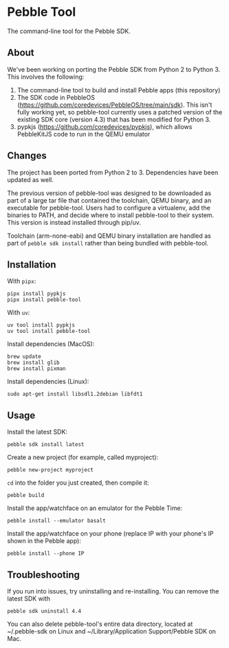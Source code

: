 # Pebble Tool

The command-line tool for the Pebble SDK.

## About

We've been working on porting the Pebble SDK from Python 2 to Python 3. This involves the following:
1. The command-line tool to build and install Pebble apps (this repository)
2. The SDK code in PebbleOS (https://github.com/coredevices/PebbleOS/tree/main/sdk). This isn't fully working yet, so pebble-tool currently uses a patched version of the existing SDK core (version 4.3) that has been modified for Python 3.
3. pypkjs (https://github.com/coredevices/pypkjs), which allows PebbleKitJS code to run in the QEMU emulator

## Changes

The project has been ported from Python 2 to 3. Dependencies have been updated as well.

The previous version of pebble-tool was designed to be downloaded as part of a large tar file that contained the toolchain, QEMU binary, and an executable for pebble-tool. Users had to configure a virtualenv, add the binaries to PATH, and decide where to install pebble-tool to their system. This version is instead installed through pip/uv.

Toolchain (arm-none-eabi) and QEMU binary installation are handled as part of `pebble sdk install` rather than being bundled with pebble-tool.

## Installation

With `pipx`:
```shell
pipx install pypkjs
pipx install pebble-tool
```

With `uv`:
```shell
uv tool install pypkjs
uv tool install pebble-tool
```

Install dependencies (MacOS):
```shell
brew update
brew install glib
brew install pixman
```

Install dependencies (Linux):
```shell
sudo apt-get install libsdl1.2debian libfdt1
```

## Usage

Install the latest SDK:
```shell
pebble sdk install latest
```

Create a new project (for example, called myproject):
```shell
pebble new-project myproject
```

`cd` into the folder you just created, then compile it:
```shell
pebble build
```

Install the app/watchface on an emulator for the Pebble Time:
```shell
pebble install --emulator basalt
```

Install the app/watchface on your phone (replace IP with your phone's IP shown in the Pebble app):
```shell
pebble install --phone IP
```

## Troubleshooting

If you run into issues, try uninstalling and re-installing. You can remove the latest SDK with
```shell
pebble sdk uninstall 4.4
```

You can also delete pebble-tool's entire data directory, located at ~/.pebble-sdk on Linux and ~/Library/Application Support/Pebble SDK on Mac.